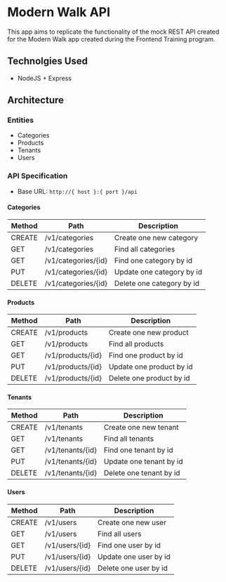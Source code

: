 # Modern Walk API

This app aims to replicate the functionality of the mock REST API created for the Modern Walk app created during the Frontend Training program.

## Technolgies Used

- NodeJS + Express

## Architecture

### Entities

- Categories
- Products
- Tenants
- Users

### API Specification

- Base URL: `http://{ host }:{ port }/api`

#### Categories

| Method | Path                 | Description |
| -------| ---------------------| ----------- |
| CREATE | /v1/categories       | Create one new category |
| GET    | /v1/categories       | Find all categories |
| GET    | /v1/categories/{id}  | Find one category by id |
| PUT    | /v1/categories/{id}  | Update one category by id |
| DELETE | /v1/categories/{id}  | Delete one category by id |

#### Products

| Method | Path                 | Description |
| -------| ---------------------| ----------- |
| CREATE | /v1/products         | Create one new product |
| GET    | /v1/products         | Find all products |
| GET    | /v1/products/{id}    | Find one product by id |
| PUT    | /v1/products/{id}    | Update one product by id |
| DELETE | /v1/products/{id}    | Delete one product by id |

#### Tenants

| Method | Path                 | Description |
| -------| ---------------------| ----------- |
| CREATE | /v1/tenants          | Create one new tenant |
| GET    | /v1/tenants          | Find all tenants |
| GET    | /v1/tenants/{id}     | Find one tenant by id |
| PUT    | /v1/tenants/{id}     | Update one tenant by id |
| DELETE | /v1/tenants/{id}     | Delete one tenant by id |

#### Users

| Method | Path                 | Description |
| -------| ---------------------| ----------- |
| CREATE | /v1/users            | Create one new user |
| GET    | /v1/users            | Find all users |
| GET    | /v1/users/{id}       | Find one user by id |
| PUT    | /v1/users/{id}       | Update one user by id |
| DELETE | /v1/users/{id}       | Delete one user by id |
